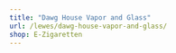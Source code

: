 ```yaml
---
title: "Dawg House Vapor and Glass"
url: /lewes/dawg-house-vapor-and-glass/
shop: E-Zigaretten
---
```

